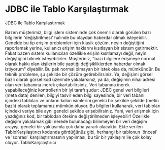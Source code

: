 # JDBC ile Tablo Karşılaştırmak


JDBC ile Tablo Karşılaştırmak



 Bazen müşterimiz, bilgi işlem sisteminde çok önemli olarak görülen bazı bilgilerin 'değiştirilmesi' halinde bu olaydan haberdar olmak isteyebilir.               Genelde bu tip erişim problemleri için klasik çözüm, neyin değiştiğini raporlamak yerine, kullanıcı erişim haklarını kısıtlayan bir sistem getirmektir.                Fakat bazen sistem kullanıcıları özellikle erişim kısıtlamayı değil, neyin değiştiğini bilmek isteyebilirler. Müşteriniz, "bazı bilgilere erişmeye normal olarak hakkı olan kişilerin bile yaptığı değişikliklerden haberdar olmak istiyorum" diyebilir. Bu pek normal olmayan bir istek olsa da, mümkündür.              Bu teknik probleme, şu şekilde bir çözüm getirebilirsiniz.              Ya, değişimi görsel bazlı olarak görsel kod üzerinde yakalarsınız, ya da, değişimin nihai adresi olan veri tabanına inerek çıkartabilirsiniz.              Veri tabanına inerek yapabileceğiniz kontrollerin bir iyi tarafı şudur: JDBC genel veri bilgileri (meta data) denilen, bilgiyi tasvir eden bilgi sayesinde, bir veri tabanı içindeki tabloları ve onların kolon isimlerini genelci bir şekilde şekilde (metin bazlı) olarak toplamamız mümkün oluyor. Bu bilgileri kullanarak, veri tabloları içindeki veriye bile aynı genelci şekilde erişebilirsiniz. Yani, veri erişmek için yazdığınız kod, bir tablodan ötekine değiştirilmeden işleyebilir!               Özellikle değişim yakalamak gibi nerede bulunacağı bilinmeyen bir veri değişim arayışı, genelci bir yaklasımla çok daha yararlı olacaktır.              Ekte verilen TabloKarşılaştırıcı  kodunda gördüğünüz gibi, herhangi bir tablonun 'öncesi' ve 'sonrası' karşılaştırmasının yapılması, bu tür bir yaklaşım ile çok kolay oluyor.               TabloKarşılaştırıcı




